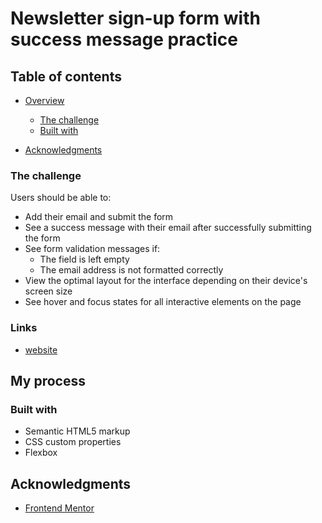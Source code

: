 # Newsletter sign-up form with success message practice

## Table of contents

- [Overview](#overview)
  - [The challenge](#the-challenge)
  - [Built with](#built-with)

- [Acknowledgments](#acknowledgments)

### The challenge

Users should be able to:

- Add their email and submit the form
- See a success message with their email after successfully submitting the form
- See form validation messages if:
  - The field is left empty
  - The email address is not formatted correctly
- View the optimal layout for the interface depending on their device's screen size
- See hover and focus states for all interactive elements on the page


### Links

- [website](https://ornate-starburst-0b58e3.netlify.app/)

## My process

### Built with

- Semantic HTML5 markup
- CSS custom properties
- Flexbox


## Acknowledgments
 - [Frontend Mentor](frontendmentor.io)
